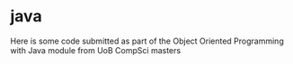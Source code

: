 # java

Here is some code submitted as part of the Object Oriented Programming with Java module from UoB CompSci masters
